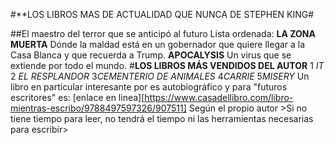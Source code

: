 
#**LOS LIBROS MAS DE ACTUALIDAD QUE NUNCA DE STEPHEN KING#

##El maestro del terror que se anticipó al futuro
Lista ordenada:
**LA ZONA MUERTA** Dónde la maldad está en un gobernador que quiere llegar a la Casa Blanca y que recuerda a Trump.
**APOCALYSIS** Un virus que se extiende por todo el mundo.
#**LOS LIBROS MÁS VENDIDOS DEL AUTOR**
1 *IT*
2 *EL RESPLANDOR*
3*CEMENTERIO DE ANIMALES*
4*CARRIE*
5*MISERY*
Un libro en particular interesante por es autobiográfico y para "futuros escritores" es: [enlace en linea][https://www.casadellibro.com/libro-mientras-escribo/9788497597326/907511] 
Según el propio autor >Si no tiene tiempo para leer, no tendrá el tiempo
ni las herramientas necesarias para escribir> 
